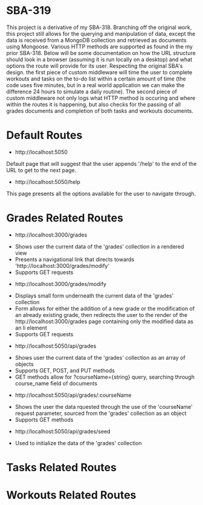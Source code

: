 # SBA-319

This project is a derivative of my SBA-318. Branching off the original work, this project still allows for the querying and manipulation of data, except the data is received from a MongoDB collection and retrieved as documents using Mongoose. Various HTTP methods are supported as found in the my prior SBA-318. Below will be some documentation on how the URL structure should look in a browser (assuming it is run locally on a desktop) and what options the route will provide for its user. Respecting the original SBA's design. the first piece of custom middleware will time the user to complete workouts and tasks on the to-do list within a certain amount of time (the code uses five minutes, but in a real world application we can make the difference 24 hours to simulate a daily routine). The second piece of custom middleware not only logs what HTTP method is occuring and where within the routes it is happening, but also checks for the passing of all grades documents and completion of both tasks and workouts documents.

# Default Routes

- http://localhost:5050

Default page that will suggest that the user appends '/help' to the end of the URL to get to the next page.

- http://localhost:5050/help

This page presents all the options available for the user to navigate through.

# Grades Related Routes

- http://localhost:3000/grades

* Shows user the current data of the 'grades' collection in a rendered view
* Presents a navigational link that directs towards 'http://localhost:3000/grades/modify'
* Supports GET requests

- http://localhost:3000/grades/modify

* Displays small form underneath the current data of the 'grades' collection
* Form allows for either the addition of a new grade or the modification of an already existing grade, then redirects the user to the render of the http://localhost:3000/grades page containing only the modified data as an li element
* Supports GET requests

- http://localhost:5050/api/grades

* Shows user the current data of the 'grades' collection as an array of objects
* Supports GET, POST, and PUT methods
* GET methods allow for ?courseName={string} query, searching through course_name field of documents

- http://localhost:5050/api/grades/:courseName

* Shows the user the data rquested through the use of the 'courseName' request parameter, sourced from the 'grades' collection as an object
* Supports GET methods

- http://localhost:5050/api/grades/seed

* Used to initialize the data of the 'grades' collection

# Tasks Related Routes

# Workouts Related Routes
